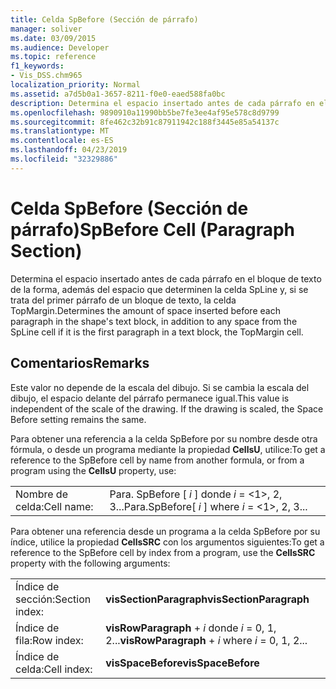 ```yaml
---
title: Celda SpBefore (Sección de párrafo)
manager: soliver
ms.date: 03/09/2015
ms.audience: Developer
ms.topic: reference
f1_keywords:
- Vis_DSS.chm965
localization_priority: Normal
ms.assetid: a7d5b0a1-3657-8211-f0e0-eaed588fa0bc
description: Determina el espacio insertado antes de cada párrafo en el bloque de texto de la forma, además del espacio que determinen la celda SpLine y, si se trata del primer párrafo de un bloque de texto, la celda TopMargin.
ms.openlocfilehash: 9890910a11990bb5be7fe3ee4af95e578c8d9799
ms.sourcegitcommit: 8fe462c32b91c87911942c188f3445e85a54137c
ms.translationtype: MT
ms.contentlocale: es-ES
ms.lasthandoff: 04/23/2019
ms.locfileid: "32329886"
---
```

# <a name="spbefore-cell-paragraph-section"></a><span data-ttu-id="a0a5c-103">Celda SpBefore (Sección de párrafo)</span><span class="sxs-lookup"><span data-stu-id="a0a5c-103">SpBefore Cell (Paragraph Section)</span></span>

<span data-ttu-id="a0a5c-104">Determina el espacio insertado antes de cada párrafo en el bloque de texto de la forma, además del espacio que determinen la celda SpLine y, si se trata del primer párrafo de un bloque de texto, la celda TopMargin.</span><span class="sxs-lookup"><span data-stu-id="a0a5c-104">Determines the amount of space inserted before each paragraph in the shape's text block, in addition to any space from the SpLine cell if it is the first paragraph in a text block, the TopMargin cell.</span></span>
  
## <a name="remarks"></a><span data-ttu-id="a0a5c-105">Comentarios</span><span class="sxs-lookup"><span data-stu-id="a0a5c-105">Remarks</span></span>

<span data-ttu-id="a0a5c-p101">Este valor no depende de la escala del dibujo. Si se cambia la escala del dibujo, el espacio delante del párrafo permanece igual.</span><span class="sxs-lookup"><span data-stu-id="a0a5c-p101">This value is independent of the scale of the drawing. If the drawing is scaled, the Space Before setting remains the same.</span></span>
  
<span data-ttu-id="a0a5c-108">Para obtener una referencia a la celda SpBefore por su nombre desde otra fórmula, o desde un programa mediante la propiedad **CellsU**, utilice:</span><span class="sxs-lookup"><span data-stu-id="a0a5c-108">To get a reference to the SpBefore cell by name from another formula, or from a program using the **CellsU** property, use:</span></span> 
  
|||
|:-----|:-----|
| <span data-ttu-id="a0a5c-109">Nombre de celda:</span><span class="sxs-lookup"><span data-stu-id="a0a5c-109">Cell name:</span></span>  <br/> | <span data-ttu-id="a0a5c-110">Para. SpBefore [ *i* ] donde *i* = <1>, 2, 3...</span><span class="sxs-lookup"><span data-stu-id="a0a5c-110">Para.SpBefore[  *i*  ]            where  *i*  = <1>, 2, 3...</span></span>  <br/> |
   
<span data-ttu-id="a0a5c-111">Para obtener una referencia desde un programa a la celda SpBefore por su índice, utilice la propiedad **CellsSRC** con los argumentos siguientes:</span><span class="sxs-lookup"><span data-stu-id="a0a5c-111">To get a reference to the SpBefore cell by index from a program, use the **CellsSRC** property with the following arguments:</span></span> 
  
|||
|:-----|:-----|
| <span data-ttu-id="a0a5c-112">Índice de sección:</span><span class="sxs-lookup"><span data-stu-id="a0a5c-112">Section index:</span></span>  <br/> |<span data-ttu-id="a0a5c-113">**visSectionParagraph**</span><span class="sxs-lookup"><span data-stu-id="a0a5c-113">**visSectionParagraph**</span></span> <br/> |
| <span data-ttu-id="a0a5c-114">Índice de fila:</span><span class="sxs-lookup"><span data-stu-id="a0a5c-114">Row index:</span></span>  <br/> |<span data-ttu-id="a0a5c-115">**visRowParagraph** +  *i* donde *i* = 0, 1, 2...</span><span class="sxs-lookup"><span data-stu-id="a0a5c-115">**visRowParagraph** +  *i*            where  *i*  = 0, 1, 2...</span></span>  <br/> |
| <span data-ttu-id="a0a5c-116">Índice de celda:</span><span class="sxs-lookup"><span data-stu-id="a0a5c-116">Cell index:</span></span>  <br/> |<span data-ttu-id="a0a5c-117">**visSpaceBefore**</span><span class="sxs-lookup"><span data-stu-id="a0a5c-117">**visSpaceBefore**</span></span> <br/> |
   


